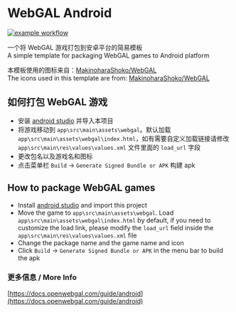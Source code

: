 # WebGAL Android
[![example workflow](https://github.com/nini22p/WebGAL-Android/actions/workflows/android.yml/badge.svg)](https://github.com/nini22P/WebGAL-Android/actions)

一个将 WebGAL 游戏打包到安卓平台的简易模板  
A simple template for packaging WebGAL games to Android platform

本模板使用的图标来自：[MakinoharaShoko/WebGAL](https://github.com/MakinoharaShoko/WebGAL)  
The icons used in this template are from: [MakinoharaShoko/WebGAL](https://github.com/MakinoharaShoko/WebGAL)

## 如何打包 WebGAL 游戏

* 安装 [android studio](https://developer.android.com/studio) 并导入本项目
* 将游戏移动到 `app\src\main\assets\webgal`。默认加载 `app\src\main\assets\webgal\index.html`，如有需要自定义加载链接请修改 `app\src\main\res\values\values.xml` 文件里面的 `load_url` 字段
* 更改包名以及游戏名和图标
* 点击菜单栏 `Build` -> `Generate Signed Bundle or APK` 构建 apk

## How to package WebGAL games

* Install [android studio](https://developer.android.com/studio) and import this project
* Move the game to `app\src\main\assets\webgal`. Load `app\src\main\assets\webgal\index.html` by default, if you need to customize the load link, please modify the `load_url` field inside the `app\src\main\res\values\values.xml` file
* Change the package name and the game name and icon
* Click `Build` -> `Generate Signed Bundle or APK` in the menu bar to build the apk

### 更多信息 / More Info

[https://docs.openwebgal.com/guide/android](https://docs.openwebgal.com/guide/android)
